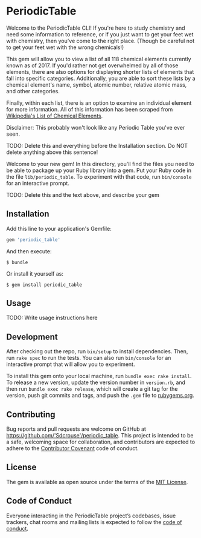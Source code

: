 # PeriodicTable

Welcome to the PeriodicTable CLI! If you're here to study chemistry and need some information to reference, or if you just want to get your feet wet with chemistry, then you've come to the right place. (Though be careful not to get your feet wet with the wrong chemicals!)

This gem will allow you to view a list of all 118 chemical elements currently known as of 2017. If you'd rather not get overwhelmed by all of those elements, there are also options for displaying shorter lists of elements that fall into specific categories. Additionally, you are able to sort these lists by a chemical element's name, symbol, atomic number, relative atomic mass, and other categories.

Finally, within each list, there is an option to examine an individual element for more information. All of this information has been scraped from [Wikipedia's List of Chemical Elements](https://en.wikipedia.org/wiki/List_of_chemical_elements).

Disclaimer: This probably won't look like any Periodic Table you've ever seen.

TODO: Delete this and everything before the Installation section. Do NOT delete anything above this sentence!

Welcome to your new gem! In this directory, you'll find the files you need to be able to package up your Ruby library into a gem. Put your Ruby code in the file `lib/periodic_table`. To experiment with that code, run `bin/console` for an interactive prompt.

TODO: Delete this and the text above, and describe your gem

## Installation

Add this line to your application's Gemfile:

```ruby
gem 'periodic_table'
```

And then execute:

    $ bundle

Or install it yourself as:

    $ gem install periodic_table

## Usage

TODO: Write usage instructions here

## Development

After checking out the repo, run `bin/setup` to install dependencies. Then, run `rake spec` to run the tests. You can also run `bin/console` for an interactive prompt that will allow you to experiment.

To install this gem onto your local machine, run `bundle exec rake install`. To release a new version, update the version number in `version.rb`, and then run `bundle exec rake release`, which will create a git tag for the version, push git commits and tags, and push the `.gem` file to [rubygems.org](https://rubygems.org).

## Contributing

Bug reports and pull requests are welcome on GitHub at https://github.com/'Sdcrouse'/periodic_table. This project is intended to be a safe, welcoming space for collaboration, and contributors are expected to adhere to the [Contributor Covenant](http://contributor-covenant.org) code of conduct.

## License

The gem is available as open source under the terms of the [MIT License](https://opensource.org/licenses/MIT).

## Code of Conduct

Everyone interacting in the PeriodicTable project’s codebases, issue trackers, chat rooms and mailing lists is expected to follow the [code of conduct](https://github.com/'Sdcrouse'/periodic_table/blob/master/CODE_OF_CONDUCT.md).
